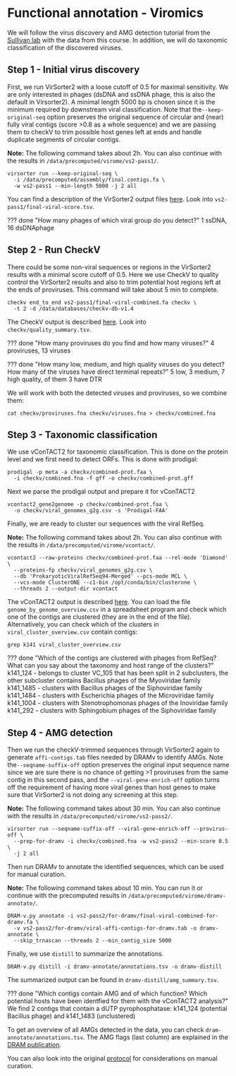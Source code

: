 # Functional annotation - Viromics

We will follow the virus discovery and AMG detection tutorial from the [Sullivan lab](https://www.protocols.io/view/viral-sequence-identification-sop-with-virsorter2-5qpvoyqebg4o/) with the data from this course. In addition, we will do taxonomic classification of the discovered viruses.

## Step 1 - Initial virus discovery

First, we run VirSorter2 with a loose cutoff of 0.5 for maximal sensitivity. We are only interested in phages (dsDNA and ssDNA phage, this is also the default in Virsorter2). A minimal length 5000 bp is chosen since it is the minimum required by downstream viral classification. Note that the``--keep-original-seq`` option preserves the original sequence of circular and (near) fully viral contigs (score >0.8 as a whole sequence) and we are passing them to checkV to trim possible host genes left at ends and handle duplicate segments of circular contigs.

**Note:** The following command takes about 2h. You can also continue with the results in ``/data/precomputed/virome/vs2-pass1/``.

    virsorter run --keep-original-seq \
      -i /data/precomputed/assembly/final.contigs.fa \
      -w vs2-pass1 --min-length 5000 -j 2 all

You can find a description of the VirSorter2 output files [here](https://github.com/jiarong/VirSorter2#detailed-description-on-output-files). Look into ``vs2-pass1/final-viral-score.tsv``.

??? done "How many phages of which viral group do you detect?"
    1 ssDNA, 16 dsDNAphage

## Step 2 - Run CheckV

There could be some non-viral sequences or regions in the VirSorter2 results with a minimal score cutoff of 0.5. Here we use CheckV to quality control the VirSorter2 results and also to trim potential host regions left at the ends of proviruses. This command will take about 5 min to complete.

    checkv end_to_end vs2-pass1/final-viral-combined.fa checkv \
      -t 2 -d /data/databases/checkv-db-v1.4

The CheckV output is described [here](https://bitbucket.org/berkeleylab/checkv/src/master/). Look into ``checkv/quality_summary.tsv``.

??? done "How many proviruses do you find and how many viruses?"
    4 proviruses, 13 viruses

??? done "How many low, medium, and high quality viruses do you detect? How many of the viruses have direct terminal repeats?"
    5 low,  3 medium, 7 high quality, of them 3 have DTR

We will work with both the detected viruses and proviruses, so we combine them:

    cat checkv/proviruses.fna checkv/viruses.fna > checkv/combined.fna

## Step 3 - Taxonomic classification

We use vConTACT2 for taxonomic classification. This is done on the protein level and we first need to detect ORFs. This is done with prodigal:

    prodigal -p meta -a checkv/combined-prot.faa \
      -i checkv/combined.fna -f gff -o checkv/combined-prot.gff


Next we parse the prodigal output and prepare it for vConTACT2

    vcontact2_gene2genome -p checkv/combined-prot.faa \
      -o checkv/viral_genomes_g2g.csv -s 'Prodigal-FAA'

Finally, we are ready to cluster our sequences with the viral RefSeq.

**Note:** The following command takes about 2h. You can also continue with the results in ``/data/precomputed/virome/vcontact/``.

    vcontact2 --raw-proteins checkv/combined-prot.faa --rel-mode 'Diamond' \
      --proteins-fp checkv/viral_genomes_g2g.csv \
      --db 'ProkaryoticViralRefSeq94-Merged' --pcs-mode MCL \
      --vcs-mode ClusterONE --c1-bin /opt/conda/bin/clusterone \
      --threads 2 --output-dir vcontact

The vConTACT2 output is described [here](https://bitbucket.org/MAVERICLab/vcontact2/wiki/Home). You can load the file ``genome_by_genome_overview.csv`` in a spreadsheet program and check which one of the contigs are clustered (they are in the end of the file). Alternatively, you can check which of the clusters in ``viral_cluster_overview.csv`` contain contigs:

    grep k141 viral_cluster_overview.csv

??? done "Which of the contigs are clustered with phages from RefSeq? What can you say about the taxonomy and host range of the clusters?"
    k141_124 - belongs to cluster VC_105 that has been split in 2 subclusters, the other subcluster contains Bacillus phages of the Myoviridae family  
    k141_1485 - clusters with Bacillus phages of the Siphoviridae family  
    k141_1484 - clusters with Escherichia phages of the Microviridae family  
    k141_1004 - clusters with Stenotrophomonas phages of the Inoviridae family  
    k141_292 - clusters with Sphingobium phages of the Siphoviridae family

## Step 4 - AMG detection

Then we run the checkV-trimmed sequences through VirSorter2 again to generate ``affi-contigs.tab`` files needed by DRAMv to identify AMGs. Note the``--seqname-suffix-off`` option preserves the original input sequence name since we are sure there is no chance of getting >1 proviruses from the same contig in this second pass, and the ``--viral-gene-enrich-off`` option turns off the requirement of having more viral genes than host genes to make sure that VirSorter2 is not doing any screening at this step.

**Note:** The following command takes about 30 min. You can also continue with the results in ``/data/precomputed/virome/vs2-pass2/``.

    virsorter run --seqname-suffix-off --viral-gene-enrich-off --provirus-off \
      --prep-for-dramv -i checkv/combined.fna -w vs2-pass2 --min-score 0.5 \
      -j 2 all

Then run DRAMv to annotate the identified sequences, which can be used for manual curation.

**Note:** The following command takes about 10 min. You can run it or continue with the precomputed results in ``/data/precomputed/virome/dramv-annotate/``.

    DRAM-v.py annotate -i vs2-pass2/for-dramv/final-viral-combined-for-dramv.fa \
      -v vs2-pass2/for-dramv/viral-affi-contigs-for-dramv.tab -o dramv-annotate \
      --skip_trnascan --threads 2 --min_contig_size 5000

Finally, we use ``distill`` to summarize the annotations.

    DRAM-v.py distill -i dramv-annotate/annotations.tsv -o dramv-distill

The summarized output can be found in ``dramv-distill/amg_summary.tsv``.

??? done "Which contigs contain AMG and of which function? Which potential hosts have been identfied for them with the vConTACT2 analysis?"
    We find 2 contigs that contain a dUTP pyrophosphatase: k141_124 (potential Bacillus phage) and k141_1483 (unclustered)

To get an overview of all AMGs detected in the data, you can check ``dram-annotate/annotations.tsv``. The AMG flags (last column) are explained in the [DRAM publication](https://academic.oup.com/nar/article/48/16/8883/5884738).

You can also look into the original [protocol](https://www.protocols.io/view/viral-sequence-identification-sop-with-virsorter2-5qpvoyqebg4o/) for considerations on manual curation.
